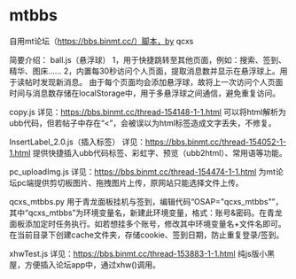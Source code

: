 # mtbbs
自用mt论坛（https://bbs.binmt.cc/）脚本，by qcxs

简要介绍：
ball.js（悬浮球）
1，用于快捷跳转至其他页面，例如：搜索、签到、精华、图床……
2，内置每30秒访问个人页面，提取消息数并显示在悬浮球上。用于读帖时发现新消息。
由于每个页面均会添加悬浮球，故将上一次访问个人页面时间与消息数存储在localStorage中，用于多悬浮球之间通信，避免重复访问。

copy.js
详见：https://bbs.binmt.cc/thread-154148-1-1.html
可以将html解析为ubb代码，但若帖子中存在“<”，会被误以为html标签造成文字丢失，不修复。

InsertLabel_2.0.js（插入标签）
详见：https://bbs.binmt.cc/thread-154052-1-1.html
提供快捷插入ubb代码标签、彩虹字、预览（ubb2html）、常用语等功能。

pc_uploadImg.js
详见：https://bbs.binmt.cc/thread-154474-1-1.html
为mt论坛pc端提供剪切板图片、拖拽图片上传，原网站只能选择文件上传。

qcxs_mtbbs.py
用于青龙面板挂机与签到，编辑代码“OSAP="qcxs_mtbbs"”，其中“qcxs_mtbbs”为环境变量名，新建此环境变量，格式：账号&密码。在青龙面板添加定时任务执行。如若想挂多个账号，修改其中环境变量名+文件名即可。在当前目录下创建cache文件夹，存储cookie、签到日期，防止重复登录/签到。

xhwTest.js
详见：https://bbs.binmt.cc/thread-153883-1-1.html
纯js版小黑屋，方便插入论坛app中，通过xhw()调用。